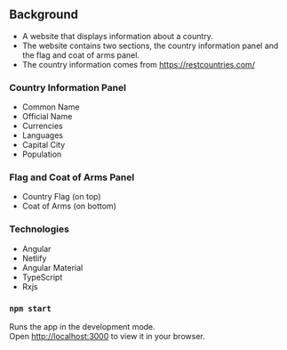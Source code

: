 ## Background

- A website that displays information about a country.  
- The website contains two sections, the country information panel and the flag and coat of arms panel.  
- The country information comes from https://restcountries.com/

### Country Information Panel
- Common Name
- Official Name
- Currencies
- Languages
- Capital City
- Population

### Flag and Coat of Arms Panel
- Country Flag (on top)
- Coat of Arms (on bottom)

### Technologies
- Angular
- Netlify
- Angular Material
- TypeScript
- Rxjs

### `npm start`

Runs the app in the development mode.\
Open [http://localhost:3000](http://localhost:4200) to view it in your browser.